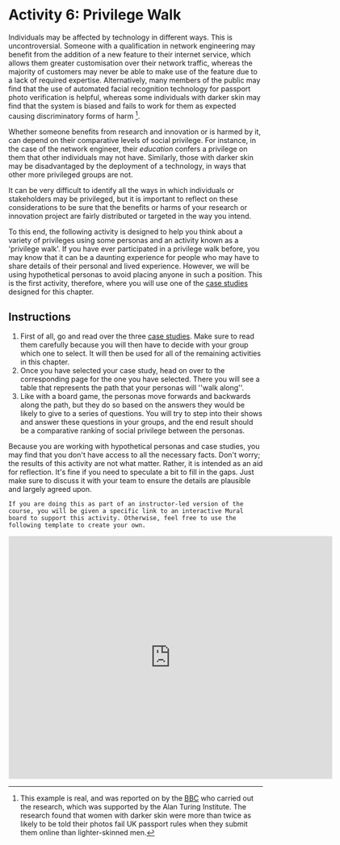 # Activity 6: Privilege Walk

Individuals may be affected by technology in different ways.
This is uncontroversial.
Someone with a qualification in network engineering may benefit from the addition of a new feature to their internet service, which allows them greater customisation over their network traffic, whereas the majority of customers may never be able to make use of the feature due to a lack of required expertise.
Alternatively, many members of the public may find that the use of automated facial recognition technology for passport photo verification is helpful, whereas some individuals with darker skin may find that the system is biased and fails to work for them as expected causing discriminatory forms of harm [^bbc].

[^bbc]: This example is real, and was reported on by the [BBC](https://www.bbc.co.uk/news/technology-54349538) who carried out the research, which was supported by the Alan Turing Institute. The research found that women with darker skin were more than twice as likely to be told their photos fail UK passport rules when they submit them online than lighter-skinned men.

Whether someone benefits from research and innovation or is harmed by it, can depend on their comparative levels of social privilege.
For instance, in the case of the network engineer, their *education* confers a privilege on them that other individuals may not have.
Similarly, those with darker skin may be disadvantaged by the deployment of a technology, in ways that other more privileged groups are not.

It can be very difficult to identify all the ways in which individuals or stakeholders may be privileged, but it is important to reflect on these considerations to be sure that the benefits or harms of your research or innovation project are fairly distributed or targeted in the way you intend.

To this end, the following activity is designed to help you think about a variety of privileges using some personas and an activity known as a 'privilege walk'.
If you have ever participated in a privilege walk before, you may know that it can be a daunting experience for people who may have to share details of their personal and lived experience.
However, we will be using hypothetical personas to avoid placing anyone in such a position.
This is the first activity, therefore, where you will use one of the [case studies](../case_studies.md) designed for this chapter.

## Instructions

1. First of all, go and read over the three [case studies](../case_studies.md). Make sure to read them carefully because you will then have to decide with your group which one to select. It will then be used for all of the remaining activities in this chapter.
2. Once you have selected your case study, head on over to the corresponding page for the one you have selected. There you will see a table that represents the path that your personas will ''walk along''.
3. Like with a board game, the personas move forwards and backwards along the path, but they do so based on the answers they would be likely to give to a series of questions. You will try to step into their shows and answer these questions in your groups, and the end result should be a comparative ranking of social privilege between the personas.

Because you are working with hypothetical personas and case studies, you may find that you don't have access to all the necessary facts.
Don't worry; the results of this activity are not what matter.
Rather, it is intended as an aid for reflection.
It's fine if you need to speculate a bit to fill in the gaps.
Just make sure to discuss it with your team to ensure the details are plausible and largely agreed upon.

```{admonition} Mural
If you are doing this as part of an instructor-led version of the course, you will be given a specific link to an interactive Mural board to support this activity. Otherwise, feel free to use the following template to create your own.
```

<iframe src='https://app.mural.co/embed/b9c91961-fb0d-4950-9887-7381ba15ca30'
        width='100%'
        height='480px'
        style='min-width: 640px; min-height: 480px; background-color: #f4f4f4; border: 1px solid #efefef'
        sandbox='allow-same-origin allow-scripts allow-modals allow-popups allow-popups-to-escape-sandbox'>
</iframe>


<!-- 
### Activity 5: Privilege Walk 

This is the first activity that will involve the case studies introduced at the start of the chapter. It is a known as a "privilege walk" and is designed to help you reflect on how disparate forms of social privilege interact and how different harms or benefits associated with your research or innovation project may have disparate impacts on affected stakeholders.

Please visit https://bit.ly/3jqJjx8 to view the associated instructions.

-->
